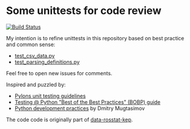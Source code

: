 # Some unittests for code review 

[![Build Status](https://travis-ci.org/epogrebnyak/question-kep-unittest.svg?branch=master)](https://travis-ci.org/epogrebnyak/question-kep-unittest)

My intention is to refine unittests in this repository based on best practice and common sense:
- [test_csv_data.py](test_csv_data.py)
- [test_parsing_definitions.py](test_csv_data.py)

Feel free to open new issues for comments.

Inspired and puzzled by:
 - [Pylons unit testing guidelines](http://pylonsproject.org/community-unit-testing-guidelines.html)
 - [Testing @ Python "Best of the Best Practices" (BOBP) guide](https://gist.github.com/sloria/7001839#testing)
 - [Python development practices](https://dmugtasimov-tech.blogspot.ru/2016/12/my-python-software-development-practices.html) by Dmitry Mugtasimov
 
The code code is originally part of [data-rosstat-kep](https://github.com/epogrebnyak/data-rosstat-kep).

